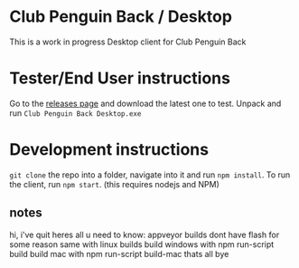 # Club Penguin Back / Desktop
This is a work in progress Desktop client for Club Penguin Back

# Tester/End User instructions
Go to the [releases page](https://github.com/cpback/desktop/releases) and download the latest one to test. Unpack and run `Club Penguin Back Desktop.exe`

# Development instructions
`git clone` the repo into a folder, navigate into it and run `npm install`. To run the client, run `npm start`. (this requires nodejs and NPM)

## notes
hi, i've quit
heres all u need to know:
appveyor builds dont have flash for some reason
same with linux builds
build windows with npm run-script build
build mac with npm run-script build-mac
thats all
bye
